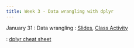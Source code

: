 ```yaml
---
title: Week 3 - Data wrangling with dplyr
---
```


January 31
: Data wrangling
  : [Slides](https://sta175.github.io/slides/data_wrangling.html), [Class Activity](https://sta175.github.io/class_activities/STA175_Activity3_New.html)
  
: [dplyr cheat sheet](https://raw.githubusercontent.com/rstudio/cheatsheets/master/data-transformation.pdf)